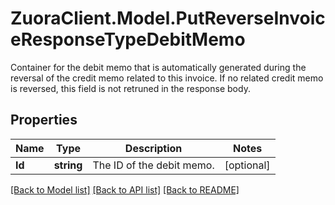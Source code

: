# ZuoraClient.Model.PutReverseInvoiceResponseTypeDebitMemo
Container for the debit memo that is automatically generated during the reversal of the credit memo related to this invoice. If no related credit memo is reversed, this field is not retruned in the response body. 

## Properties

Name | Type | Description | Notes
------------ | ------------- | ------------- | -------------
**Id** | **string** | The ID of the debit memo. | [optional] 

[[Back to Model list]](../README.md#documentation-for-models) [[Back to API list]](../README.md#documentation-for-api-endpoints) [[Back to README]](../README.md)

